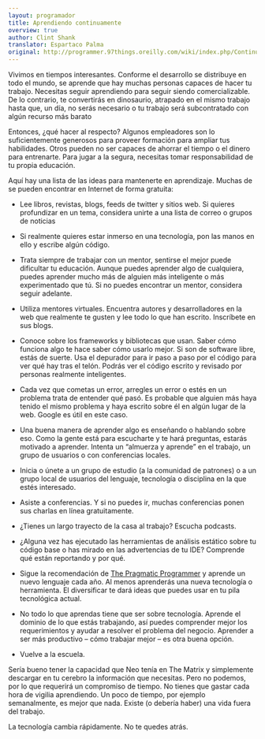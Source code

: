 ```yaml
---
layout: programador
title: Aprendiendo continuamente
overview: true
author: Clint Shank
translator: Espartaco Palma
original: http://programmer.97things.oreilly.com/wiki/index.php/Continuous_Learning
---
```


Vivimos en tiempos interesantes. Conforme el desarrollo se distribuye en
todo el mundo, se aprende que hay muchas personas capaces de hacer tu
trabajo. Necesitas seguir aprendiendo para seguir siendo
comercializable. De lo contrario, te convertirás en dinosaurio, atrapado
en el mismo trabajo hasta que, un día, no serás necesario o tu trabajo
será subcontratado con algún recurso más barato

Entonces, ¿qué hacer al respecto? Algunos empleadores son lo
suficientemente generosos para proveer formación para ampliar tus
habilidades. Otros pueden no ser capaces de ahorrar el tiempo o el
dinero para entrenarte. Para jugar a la segura, necesitas tomar
responsabilidad de tu propia educación.

Aquí hay una lista de las ideas para mantenerte en aprendizaje. Muchas
de se pueden encontrar en Internet de forma gratuita:

* Lee libros, revistas, blogs, feeds de twitter y sitios web. Si quieres
profundizar en un tema, considera unirte a una lista de correo o grupos
de noticias
* Si realmente quieres estar inmerso en una tecnología, pon las manos en
ello y escribe algún código.
* Trata siempre de trabajar con un mentor, sentirse el mejor puede
dificultar tu educación. Aunque puedes aprender algo de cualquiera,
puedes aprender mucho más de alguien más inteligente o más experimentado
que tú. Si no puedes encontrar un mentor, considera seguir adelante.
* Utiliza mentores virtuales. Encuentra autores y desarrolladores en la
web que realmente te gusten y lee todo lo que han escrito. Inscríbete en
sus blogs.
* Conoce sobre los frameworks y bibliotecas que usan. Saber cómo funciona
algo te hace saber cómo usarlo mejor. Si son de software libre, estás de
suerte. Usa el depurador para ir paso a paso por el código para ver qué
hay tras el telón. Podrás ver el código escrito y revisado por personas
realmente inteligentes.
* Cada vez que cometas un error, arregles un error o estés en un problema
trata de entender qué pasó. Es probable que alguien más haya tenido el
mismo problema y haya escrito sobre él en algún lugar de la web. Google
es útil en este caso.
* Una buena manera de aprender algo es enseñando o hablando sobre eso.
Como la gente está para escucharte y te hará preguntas, estarás motivado
a aprender. Intenta un “almuerza y aprende” en el trabajo, un grupo de
usuarios o con conferencias locales.
* Inicia o únete a un grupo de estudio (a la comunidad de patrones) o a un
grupo local de usuarios del lenguaje, tecnología o disciplina en la que
estés interesado.
* Asiste a conferencias. Y si no puedes ir, muchas conferencias ponen sus
charlas en línea gratuitamente.
* ¿Tienes un largo trayecto de la casa al trabajo? Escucha podcasts.
* ¿Alguna vez has ejecutado las herramientas de análisis estático sobre
tu código base o has mirado en las advertencias de tu IDE? Comprende qué
están reportando y por qué.
* Sigue la recomendación de [The Pragmatic Programmer][1] y aprende un
nuevo lenguaje cada año. Al menos aprenderás una nueva tecnología o
herramienta. El diversificar te dará ideas que puedes usar en tu pila
tecnológica actual.
* No todo lo que aprendas tiene que ser sobre tecnología. Aprende el
dominio de lo que estás trabajando, así puedes comprender mejor los
requerimientos y ayudar a resolver el problema del negocio. Aprender a
ser más productivo – cómo trabajar mejor – es otra buena opción.

* Vuelve a la escuela.

Sería bueno tener la capacidad que Neo tenía en The Matrix y simplemente
descargar en tu cerebro la información que necesitas. Pero no podemos,
por lo que requerirá un compromiso de tiempo. No tienes que gastar cada
hora de vigilia aprendiendo. Un poco de tiempo, por ejemplo
semanalmente, es mejor que nada. Existe (o debería haber) una vida fuera
del trabajo.

La tecnología cambia rápidamente. No te quedes atrás.

[1]: http://www.pragprog.com/titles/tpp/the-pragmatic-programmer

